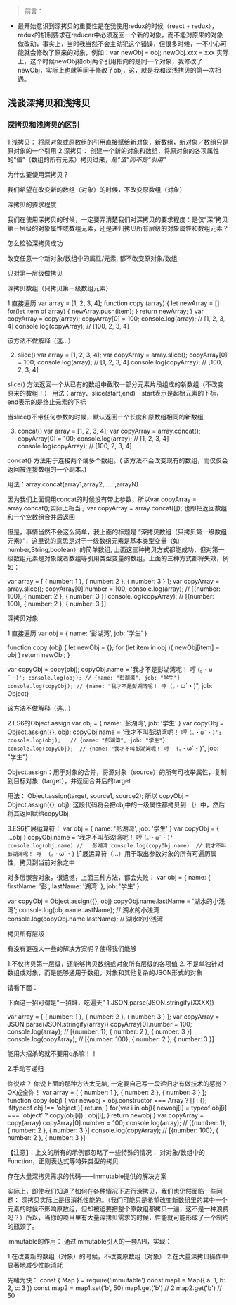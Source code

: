 > 前言：
- 最开始意识到深拷贝的重要性是在我使用redux的时候（react + redux）， redux的机制要求在reducer中必须返回一个新的对象，而不能对原来的对象做改动，事实上，当时我当然不会主动犯这个错误，但很多时候，一不小心可能就会修改了原来的对象，例如：var newObj = obj; newObj.xxx = xxx  实际上，这个时候newObj和obj两个引用指向的是同一个对象，我修改了newObj，实际上也就等同于修改了obj，这，就是我和深浅拷贝的第一次相遇。

## 浅谈深拷贝和浅拷贝

### 深拷贝和浅拷贝的区别


1.浅拷贝： 将原对象或原数组的引用直接赋给新对象，新数组，新对象／数组只是原对象的一个引用
2.深拷贝： 创建一个新的对象和数组，将原对象的各项属性的“值”（数组的所有元素）拷贝过来，*是“值”而不是“引用”*

为什么要使用深拷贝？

我们希望在改变新的数组（对象）的时候，不改变原数组（对象）

深拷贝的要求程度

我们在使用深拷贝的时候，一定要弄清楚我们对深拷贝的要求程度：是仅“深”拷贝第一层级的对象属性或数组元素，还是递归拷贝所有层级的对象属性和数组元素？

怎么检验深拷贝成功

改变任意一个新对象/数组中的属性/元素,     都不改变原对象/数组

只对第一层级做拷贝


深拷贝数组（只拷贝第一级数组元素）　

1.直接遍历
var array = [1, 2, 3, 4];
function copy (array) {
   let newArray = []
   for(let item of array) {
      newArray.push(item);
   }
   return  newArray;
}
var copyArray = copy(array);
copyArray[0] = 100;
console.log(array); // [1, 2, 3, 4]
console.log(copyArray); // [100, 2, 3, 4]


该方法不做解释（逃...）

2. slice()
var array = [1, 2, 3, 4];
var copyArray = array.slice();
copyArray[0] = 100;
console.log(array); // [1, 2, 3, 4]
console.log(copyArray); // [100, 2, 3, 4]


slice() 方法返回一个从已有的数组中截取一部分元素片段组成的新数组（不改变原来的数组！）
用法：array．slice(start,end)　start表示是起始元素的下标，　end表示的是终止元素的下标

当slice()不带任何参数的时候，默认返回一个长度和原数组相同的新数组

3. concat()
var array = [1, 2, 3, 4];
var copyArray = array.concat();
copyArray[0] = 100;
console.log(array); // [1, 2, 3, 4]
console.log(copyArray); // [100, 2, 3, 4]


concat() 方法用于连接两个或多个数组。( 该方法不会改变现有的数组，而仅仅会返回被连接数组的一个副本。)

用法：array.concat(array1,array2,......,arrayN)

因为我们上面调用concat的时候没有带上参数，所以var copyArray = array.concat();实际上相当于var copyArray = array.concat([]);
也即把返回数组和一个空数组合并后返回

但是，事情当然不会这么简单，我上面的标题是 “深拷贝数组（只拷贝第一级数组元素）”，这里说的意思是对于一级数组元素是基本类型变量（如number,String,boolean）的简单数组, 上面这三种拷贝方式都能成功，但对第一级数组元素是对象或者数组等引用类型变量的数组，上面的三种方式都将失效，例如：

var array = [
   { number: 1 },
   { number: 2 },
   { number: 3 }
];
var copyArray = array.slice();
copyArray[0].number = 100;
console.log(array); //  [{number: 100}, { number: 2 }, { number: 3 }]
console.log(copyArray); // [{number: 100}, { number: 2 }, { number: 3 }]


深拷贝对象



1.直接遍历
var obj = {
  name: '彭湖湾',
  job: '学生'
}

function copy (obj) {
   let newObj = {};
     for (let item in obj ){
       newObj[item] = obj
     }
     return newObj;
}

var copyObj = copy(obj);
copyObj.name = '我才不是彭湖湾呢！ 哼 (。・`ω´・)';
console.log(obj); // {name: "彭湖湾", job: "学生"}
console.log(copyObj); // {name: "我才不是彭湖湾呢！ 哼 (。・`ω´・)", job: Object}

该方法不做解释（逃...）

2.ES6的Object.assign
var obj = {
  name: '彭湖湾',
  job: '学生'
}
var copyObj = Object.assign({}, obj);
copyObj.name = '我才不叫彭湖湾呢！ 哼  (。・`ω´・)';
console.log(obj);   // {name: "彭湖湾", job: "学生"}
console.log(copyObj);  // {name: "我才不叫彭湖湾呢！ 哼  (。・`ω´・)", job: "学生"}


Object.assign：用于对象的合并，将源对象（source）的所有可枚举属性，复制到目标对象（target），并返回合并后的target

用法： Object.assign(target, source1, source2);  所以 copyObj = Object.assign({}, obj);  这段代码将会把obj中的一级属性都拷贝到 ｛｝中，然后将其返回赋给copyObj

3.ES6扩展运算符：
var obj = {
    name: '彭湖湾',
    job: '学生'
}
var copyObj = { ...obj }
copyObj.name = '我才不叫彭湖湾呢！ 哼  (。・`ω´・)'
console.log(obj.name) //   彭湖湾
console.log(copyObj.name)  // 我才不叫彭湖湾呢！ 哼  (。・`ω´・)
扩展运算符（...）用于取出参数对象的所有可遍历属性，拷贝到当前对象之中



对多层嵌套对象，很遗憾，上面三种方法，都会失败：
var obj = {
   name: {
      firstName: '彭',
      lastName: '湖湾'
   },
   job: '学生'
}

var copyObj = Object.assign({}, obj)
copyObj.name.lastName = '湖水的小浅湾';
console.log(obj.name.lastName); // 湖水的小浅湾
console.log(copyObj.name.lastName); // 湖水的小浅湾

拷贝所有层级



有没有更强大一些的解决方案呢？使得我们能够

1.不仅拷贝第一层级，还能够拷贝数组或对象所有层级的各项值
2. 不是单独针对数组或对象，而是能够通用于数组，对象和其他复杂的JSON形式的对象

请看下面：

下面这一招可谓是“一招鲜，吃遍天”
1.JSON.parse(JSON.stringify(XXXX))

var array = [
    { number: 1 },
    { number: 2 },
    { number: 3 }
];
var copyArray = JSON.parse(JSON.stringify(array))
copyArray[0].number = 100;
console.log(array); //  [{number: 1}, { number: 2 }, { number: 3 }]
console.log(copyArray); // [{number: 100}, { number: 2 }, { number: 3 }]


能用大招杀的就不要用q杀嘛！！



2.手动写递归


你说啥？ 你说上面的那种方法太无脑,  一定要自己写一段递归才有做技术的感觉？ OK成全你！
var array = [
   { number: 1 },
   { number: 2 },
   { number: 3 }
];
function copy (obj) {
        var newobj = obj.constructor === Array ? [] : {};
        if(typeof obj !== 'object'){
            return;
        }
        for(var i in obj){
           newobj[i] = typeof obj[i] === 'object' ?
           copy(obj[i]) : obj[i];
        }
        return newobj
}
var copyArray = copy(array)
copyArray[0].number = 100;
console.log(array); //  [{number: 1}, { number: 2 }, { number: 3 }]
console.log(copyArray); // [{number: 100}, { number: 2 }, { number: 3 }]

【注意】：上文的所有的示例都忽略了一些特殊的情况： 对对象/数组中的Function，正则表达式等特殊类型的拷贝

存在大量深拷贝需求的代码——immutable提供的解决方案


实际上，即使我们知道了如何在各种情况下进行深拷贝，我们也仍然面临一些问题： 深拷贝实际上是很消耗性能的。（我们可能只是希望改变新数组里的其中一个元素的时候不影响原数组，但却被迫要把整个原数组都拷贝一遍，这不是一种浪费吗？）所以，当你的项目里有大量深拷贝需求的时候，性能就可能形成了一个制约的瓶颈了。

immutable的作用：
通过immutable引入的一套API，实现：

1.在改变新的数组（对象）的时候，不改变原数组（对象）
2.在大量深拷贝操作中显著地减少性能消耗

先睹为快：
const { Map } = require('immutable')
const map1 = Map({ a: 1, b: 2, c: 3 })
const map2 = map1.set('b', 50)
map1.get('b') // 2
map2.get('b') // 50
